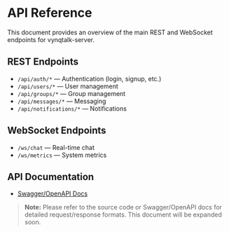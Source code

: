 # API Reference

This document provides an overview of the main REST and WebSocket endpoints for vynqtalk-server.

## REST Endpoints

- `/api/auth/*` — Authentication (login, signup, etc.)
- `/api/users/*` — User management
- `/api/groups/*` — Group management
- `/api/messages/*` — Messaging
- `/api/notifications/*` — Notifications

## WebSocket Endpoints

- `/ws/chat` — Real-time chat
- `/ws/metrics` — System metrics

## API Documentation

- [Swagger/OpenAPI Docs](https://vynqtalk-server-production.up.railway.app/api/v2/swa)

> **Note:** Please refer to the source code or Swagger/OpenAPI docs for detailed request/response formats. This document will be expanded soon.
